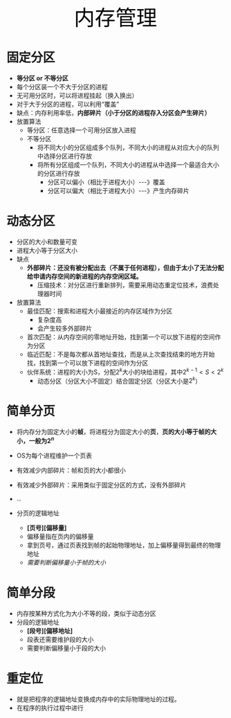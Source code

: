 <center><font face="黑体" color=black size=7>内存管理</font></center>

# 固定分区

- **等分区 or 不等分区**
- 每个分区装一个不大于分区的进程
- 无可用分区时，可以将进程挂起（换入换出）
- 对于大于分区的进程，可以利用“覆盖”
- 缺点：内存利用率低，**内部碎片（小于分区的进程存入分区会产生碎片）**
- 放置算法
  - 等分区：任意选择一个可用分区放入进程
  - 不等分区
    - 将不同大小的分区组成多个队列，不同大小的进程从对应大小的队列中选择分区进行存放
    - 将所有分区组成一个队列，不同大小的进程从中选择一个最适合大小的分区进行存放
      - 分区可以偏小（相比于进程大小）---》覆盖
      - 分区可以偏大（相比于进程大小）---》产生内存碎片



# 动态分区

- 分区的大小和数量可变
- 进程大小等于分区大小
- 缺点
  - **外部碎片：还没有被分配出去（不属于任何进程），但由于太小了无法分配给申请内存空间的新进程的内存空闲区域。**
    - 压缩技术：对分区进行重新排列，需要采用动态重定位技术，浪费处理器时间
- 放置算法
  - 最佳匹配：搜索和进程大小最接近的内存区域作为分区
    - 复杂度高
    - 会产生较多外部碎片
  - 首次匹配：从内存空间的零地址开始，找到第一个可以放下进程的空间作为分区
  - 临近匹配：不是每次都从首地址查找，而是从上次查找结束的地方开始找，找到第一个可以放下进程的空间作为分区
  - 伙伴系统：进程的大小为S，分配$2^k$大小的块给进程，其中$2^{k-1}<S<2^{k}$
    - 动态分区（分区大小不固定）结合固定分区（分区大小是$2^k$）



# 简单分页

- 将内存分为固定大小的**帧**，将进程分为固定大小的**页**，**页的大小等于帧的大小，一般为$2^n$**
- OS为每个进程维护一个页表
- 有效减少内部碎片：帧和页的大小都很小
- 有效减少外部碎片：采用类似于固定分区的方式，没有外部碎片
- <img src="F:\about study\07其他\Skill-Tree-Lights-Up\Operating_System\分页.png" alt="分页" style="zoom:22%;" />

- 分页的逻辑地址
  - **\[页号\][偏移量\]** 
  - 偏移量指在页内的偏移量
  - 拿到页号，通过页表找到帧的起始物理地址，加上偏移量得到最终的物理地址
  - *需要判断偏移量小于帧的大小*



# 简单分段

- 内存按某种方式化为大小不等的段，类似于动态分区
- 分段的逻辑地址
  - **\[段号\]\[偏移地址\]**
  - 段表还需要维护段的大小
  - 需要判断偏移量小于段的大小



# 重定位

- 就是把程序的逻辑地址变换成内存中的实际物理地址的过程。
- 在程序的执行过程中进行

